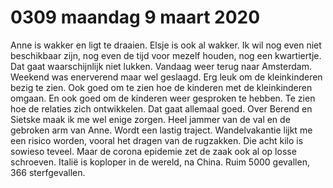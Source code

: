 # 0309 maandag 9 maart 2020
Anne is wakker en ligt te draaien. Elsje is ook al wakker. Ik wil nog even niet beschikbaar zijn, nog even de tijd voor mezelf houden, nog een kwartiertje. Dat gaat waarschijnlijk niet lukken. Vandaag weer terug naar Amsterdam. Weekend was enerverend maar wel geslaagd. Erg leuk om de kleinkinderen bezig te zien. Ook goed om te zien hoe de kinderen met de kleinkinderen omgaan. En ook goed om de kinderen weer gesproken te hebben. Te zien hoe de relaties zich ontwikkelen. Dat gaat allemaal goed. Over Berend en Sietske maak ik me wel enige zorgen. Heel jammer van de val en de gebroken arm van Anne. Wordt een lastig traject. Wandelvakantie lijkt me een risico worden, vooral het dragen van de rugzakken. Die acht kilo is sowieso teveel. Maar de corona epidemie zet de zaak ook al op losse schroeven. Italië is koploper in de wereld, na China. Ruim 5000 gevallen, 366 sterfgevallen.

